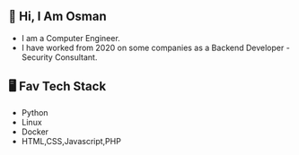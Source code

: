 
## 👋 Hi, I Am Osman

- I am a Computer Engineer.
- I have worked from 2020 on some companies as a Backend Developer - Security Consultant.

 
</td><td valign="top" width="25%">

## 🖥️ Fav Tech Stack


- Python
- Linux 
- Docker
- HTML,CSS,Javascript,PHP
 
